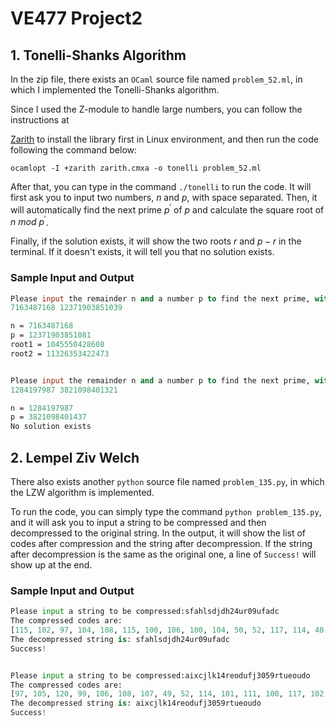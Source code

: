 # VE477 Project2

## 1. Tonelli-Shanks Algorithm

In the zip file, there exists an `OCaml` source file named `problem_52.ml`, in which I implemented the Tonelli-Shanks algorithm.

Since I used the Z-module to handle large numbers, you can follow the instructions at 

[Zarith](https://github.com/ocaml/Zarith) to install the library first in Linux environment, and then run the code following the command below:

`ocamlopt -I +zarith zarith.cmxa -o tonelli problem_52.ml`

After that, you can type in the command `./tonelli` to run the code. It will first ask you to input two numbers, $n$ and $p$, with space separated. Then, it will automatically find the next prime $p^\prime$ of $p$ and calculate the square root of $n\ mod\ p^\prime$.

Finally, if the solution exists, it will show the two roots $r$ and $p-r$ in the terminal. If it doesn't exists, it will tell you that no solution exists.

### Sample Input and Output

```ocaml
Please input the remainder n and a number p to find the next prime, with space seperated: 
7163487168 12371903851039

n = 7163487168
p = 12371903851081
root1 = 1045550428608
root2 = 11326353422473


Please input the remainder n and a number p to find the next prime, with space seperated: 
1284197987 3821098401321

n = 1284197987
p = 3821098401437
No solution exists
```



## 2. Lempel Ziv Welch

There also exists another `python` source file named `problem_135.py`, in which the LZW algorithm is implemented.

To run the code, you can simply type the command `python problem_135.py`, and it will ask you to input a string to be compressed and then decompressed to the original string. In the output, it will show the list of codes after compression and the string after decompression. If the string after decompression is the same as the original one, a line of `Success!` will show up at the end.

### Sample Input and Output

```python
Please input a string to be compressed:sfahlsdjdh24ur09ufadc
The compressed codes are: 
[115, 102, 97, 104, 108, 115, 100, 106, 100, 104, 50, 52, 117, 114, 48, 57, 117, 257, 100, 99]
The decompressed string is: sfahlsdjdh24ur09ufadc
Success!


Please input a string to be compressed:aixcjlk14reodufj3059rtueoudo
The compressed codes are: 
[97, 105, 120, 99, 106, 108, 107, 49, 52, 114, 101, 111, 100, 117, 102, 106, 51, 48, 53, 57, 114, 116, 117, 266, 117, 100, 111]
The decompressed string is: aixcjlk14reodufj3059rtueoudo
Success!
```

